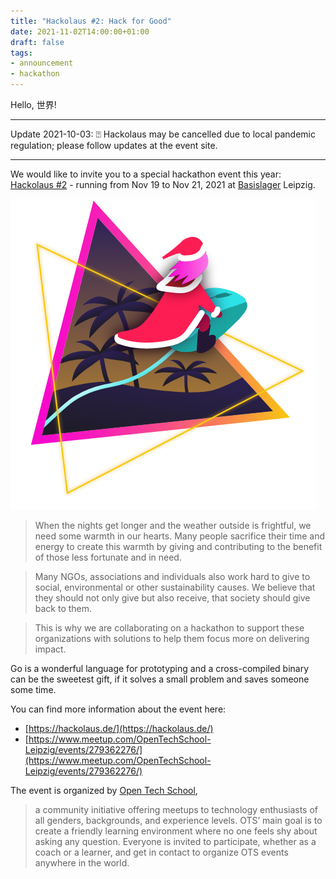 ```yaml
---
title: "Hackolaus #2: Hack for Good"
date: 2021-11-02T14:00:00+01:00
draft: false
tags:
- announcement
- hackathon
---
```


Hello, 世界!

----

Update 2021-10-03: ⍰ Hackolaus may be cancelled due to local pandemic regulation;
please follow updates at the event site.

----

We would like to invite you to a special hackathon event this year: [Hackolaus
#2](https://hackolaus.de/) - running from Nov 19 to Nov 21, 2021 at
[Basislager](https://en.basislager.co/) Leipzig.

[![](/images/hackolaus-grafik.png)](https://hackolaus.de)

> When the nights get longer and the weather outside is frightful, we need
some warmth in our hearts. Many people sacrifice their time and energy to
create this warmth by giving and contributing to the benefit of those less
fortunate and in need.

> Many NGOs, associations and individuals also work hard to give to social,
environmental or other sustainability causes. We believe that they should not
only give but also receive, that society should give back to them.

> This is why we are collaborating on a hackathon to support these organizations
with solutions to help them focus more on delivering impact.

Go is a wonderful language for prototyping and a cross-compiled binary can be
the sweetest gift, if it solves a small problem and saves someone some time.

You can find more information about the event here:

* [https://hackolaus.de/](https://hackolaus.de/)
* [https://www.meetup.com/OpenTechSchool-Leipzig/events/279362276/](https://www.meetup.com/OpenTechSchool-Leipzig/events/279362276/)

The event is organized by [Open Tech School](https://www.meetup.com/OpenTechSchool-Leipzig),

> a community initiative offering meetups to technology enthusiasts of all
> genders, backgrounds, and experience levels. OTS’ main goal is to create a
> friendly learning environment where no one feels shy about asking any
> question. Everyone is invited to participate, whether as a coach or a
> learner, and get in contact to organize OTS events anywhere in the world.

